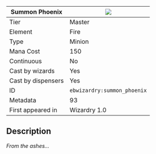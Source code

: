 | Summon Phoenix |![](https://github.com/Electroblob77/Wizardry/blob/1.12.2/src/main/resources/assets/ebwizardry/textures/spells/summon_phoenix.png)|
|---|---|
| Tier | Master |
| Element | Fire |
| Type | Minion |
| Mana Cost | 150 |
| Continuous | No |
| Cast by wizards | Yes |
| Cast by dispensers | Yes |
| ID | `ebwizardry:summon_phoenix` |
| Metadata | 93 |
| First appeared in | Wizardry 1.0 |
## Description
_From the ashes..._